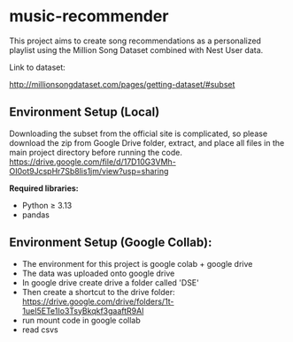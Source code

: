# music-recommender
This project aims to create song recommendations as a personalized playlist using the Million Song Dataset combined with Nest User data.

Link to dataset:

http://millionsongdataset.com/pages/getting-dataset/#subset

## Environment Setup (Local)
Downloading the subset from the official site is complicated, so please download the zip from Google Drive folder, extract, and place all files in the main project directory before running the code.
https://drive.google.com/file/d/17D10G3VMh-OI0ot9JcspHr7Sb8lis1jm/view?usp=sharing

**Required libraries:**
- Python ≥ 3.13  
- pandas


## Environment Setup (Google Collab):
- The environment for this project is google colab + google drive
- The data was uploaded onto google drive
- In google drive create drive a folder called 'DSE' 
- Then create a shortcut to the drive folder: https://drive.google.com/drive/folders/1t-1ueI5ETe1Io3TsyBkqkf3gaaftR9Al
- run mount code in google collab
- read csvs
